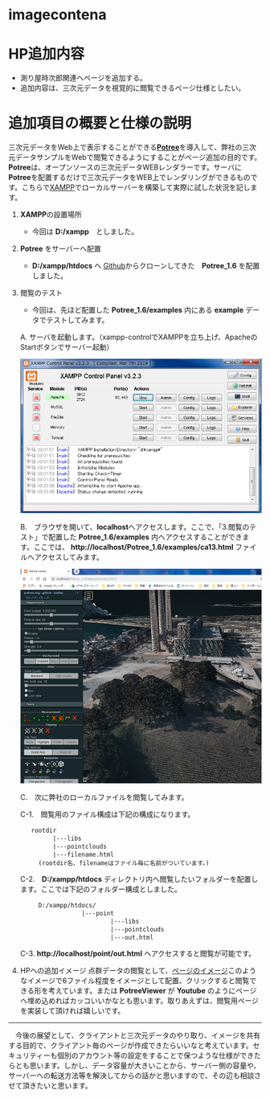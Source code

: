 # imagecontena


# HP追加内容

- 測り屋時次郎関連へページを追加する。
- 追加内容は、三次元データを視覚的に閲覧できるページ仕様としたい。


# 追加項目の概要と仕様の説明

三次元データをWeb上で表示することができる[**Potree**](http://www.potree.org/)を導入して、弊社の三次元データサンプルをWebで閲覧できるようにすることがページ追加の目的です。**Potree**は、オープンソースの三次元データWEBレンダラーです。サーバに**Potree**を配置するだけで三次元データをWEB上でレンダリングができるものです。こちらで[XAMPP](https://www.apachefriends.org/jp/index.html/)でローカルサーバーを構築して実際に試した状況を記します。


1. **XAMPP**の設置場所
    * 今回は **D:/xampp**　としました。 

2. **Potree** をサーバーへ配置
    * **D:/xampp/htdocs** へ [Github](https://github.com/potree/potree)からクローンしてきた　**Potree_1.6** を配置しました。
3. 閲覧のテスト
    - 今回は、先ほど配置した **Potree_1.6/examples** 内にある **example** データでテストしてみます。
   
    A. サーバを起動します。（xampp-controlでXAMPPを立ち上げ、ApacheのStartボタンでサーバー起動）
    
    ![サーバ起動](https://github.com/kazufreak/imagecontena/blob/master/s1.png "サーバ")
    
    B.　ブラウザを開いて、**localhost**へアクセスします。ここで、「3.閲覧のテスト」で配置した **Potree_1.6/examples** 内へアクセスすることができます。ここでは、 **http://localhost/Potree_1.6/examples/ca13.html** ファイルへアクセスしてみます。
    
   ![Potree](https://github.com/kazufreak/imagecontena/blob/master/s2.png "Potree")
   
    C.　次に弊社のローカルファイルを閲覧してみます。
    
     C-1.　閲覧用のファイル構成は下記の構成になります。
        
          rootdir
                |---libs
                |---pointclouds
                |---filename.html
            (rootdir名、filenameはファイル毎に名前がついています。)  
         
     C-2.　**D:/xampp/htdocs** ディレクトリ内へ閲覧したいフォルダーを配置します。ここでは下記のフォルダー構成としました。
       
            D:/xampp/htdocs/
                        |---point
                                |---libs
                                |---pointclouds
                                |---out.html
  
     C-3. **http://localhost/point/out.html** へアクセスすると閲覧が可能です。
        
4. HPへの追加イメージ
    点群データの閲覧として、[ページのイメージ](http://www.potree.org/)このようなイメージで6ファイル程度をイメージとして配置、クリックすると閲覧できる形を考えています。または **PotreeViewer** が **Youtube** のようにページへ埋め込めればカッコいいかなとも思います。取りあえずは、閲覧用ページを実装して頂ければ嬉しいです。
    
***
　今後の展望として、クライアントと三次元データのやり取り、イメージを共有する目的で、クライアント毎のページが作成できたらいいなと考えています。セキュリティーも個別のアカウント等の設定をすることで保つような仕様ができたらとも思います。しかし、データ容量が大きいことから、サーバー側の容量や、サーバーへの転送方法等を解決してからの話かと思いますので、その辺も相談させて頂きたいと思います。                               
                 
        
    
    
    
    
    
    

